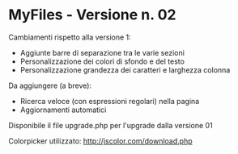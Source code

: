 # MyFiles - Versione n. 02
Cambiamenti rispetto alla versione 1:
- Aggiunte barre di separazione tra le varie sezioni
- Personalizzazione dei colori di sfondo e del testo
- Personalizzazione grandezza dei caratteri e larghezza colonna

Da aggiungere (a breve):
- Ricerca veloce (con espressioni regolari) nella pagina
- Aggiornamenti automatici

Disponibile il file upgrade.php per l'upgrade dalla versione 01

Colorpicker utilizzato: http://jscolor.com/download.php
